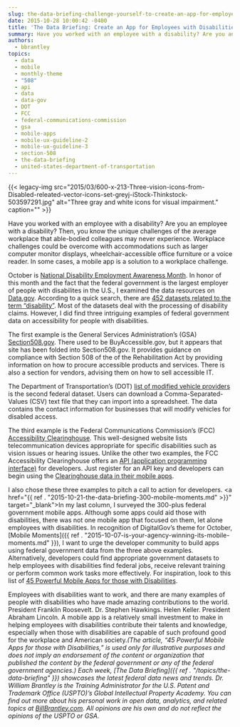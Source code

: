 ```yaml
---
slug: the-data-briefing-challenge-yourself-to-create-an-app-for-employees-with-disabilities
date: 2015-10-28 10:00:42 -0400
title: 'The Data Briefing: Create an App for Employees with Disabilities'
summary: Have you worked with an employee with a disability? Are you an employee with a disability? Then, you know the unique challenges of the average workplace that able-bodied colleagues may never experience. Workplace challenges could be overcome with accommodations such as larger computer monitor displays, wheelchair-accessible office furniture or a voice reader. In some cases,
authors:
  - bbrantley
topics:
  - data
  - mobile
  - monthly-theme
  - "508"
  - api
  - data
  - data-gov
  - DOT
  - FCC
  - federal-communications-commission
  - gsa
  - mobile-apps
  - mobile-ux-guideline-2
  - mobile-ux-guideline-3
  - section-508
  - the-data-briefing
  - united-states-department-of-transportation
---
```


{{< legacy-img src="2015/03/600-x-213-Three-vision-icons-from-Disabled-releated-vector-icons-set-greyj-iStock-Thinkstock-503597291.jpg" alt="Three gray and white icons for visual impairment." caption="" >}} 

Have you worked with an employee with a disability? Are you an employee with a disability? Then, you know the unique challenges of the average workplace that able-bodied colleagues may never experience. Workplace challenges could be overcome with accommodations such as larger computer monitor displays, wheelchair-accessible office furniture or a voice reader. In some cases, a mobile app is a solution to a workplace challenge.

October is [National Disability Employment Awareness Month](http://www.dol.gov/odep/topics/ndeam/). In honor of this month and the fact that the federal government is the largest employer of people with disabilites in the U.S., I examined the data resources on [Data.gov](http://www.data.gov/). According to a quick search, there are <a href="http://www.data.gov/search-results?group=site&q=Disability" target="_blank">452 datasets related to the term “disability”</a>. Most of the datasets deal with the processing of disability claims. However, I did find three intriguing examples of federal government data on accessibility for people with disabilities.

The first example is the General Services Administration’s (GSA) <a href="http://section508.gov/" target="_blank">Section508.gov</a>. There used to be BuyAccessible.gov, but it appears that site has been folded into Section508.gov. It provides guidance on compliance with Section 508 of the of the Rehabilitation Act by providing information on how to procure accessible products and services. There is also a section for vendors, advising them on how to sell accessible IT.

The Department of Transportation’s (DOT) <a href="http://catalog.data.gov/dataset/vehicle-modifications-for-persons-with-disabilities-modifier-list" target="_blank">list of modified vehicle providers</a> is the second federal dataset. Users can download a Comma-Separated-Values (CSV) text file that they can import into a spreadsheet. The data contains the contact information for businesses that will modify vehicles for disabled access.

The third example is the Federal Communications Commission’s (FCC) <a href="https://ach.fcc.gov/" target="_blank">Accessibility Clearinghouse</a>. This well-designed website lists telecommunication devices appropriate for specific disabilities such as vision issues or hearing issues. Unlike the other two examples, the FCC Accessibility Clearinghouse offers an <a href="http://www.webopedia.com/TERM/A/API.html" target="_blank">API (application programming interface)</a> for developers. Just register for an API key and developers can begin using the <a href="https://ach.fcc.gov/for-developers/" target="_blank">Clearinghouse data in their mobile apps</a>.

I also chose these three examples to pitch a call to action for developers. <a href="{{ ref . "2015-10-21-the-data-briefing-300-mobile-moments.md" >}}" target="_blank">In my last column</a>, I surveyed the 300-plus federal government mobile apps. Although some apps could aid those with disabilities, there was not one mobile app that focused on them, let alone employees with disabilities. In recognition of DigitalGov’s theme for October, [Mobile Moments]({{ ref . "2015-10-07-is-your-agency-winning-its-mobile-moments.md" }}), I want to urge the developer community to build apps using federal government data from the three above examples. Alternatively, developers could find appropriate government datasets to help employees with disabilities find federal jobs, receive relevant training or perform common work tasks more effectively. For inspiration, look to this list of <a href="http://www.uksmobility.co.uk/blog/2015/10/45-powerful-mobile-apps-for-those-with-disabilities/" target="_blank">45 Powerful Mobile Apps for those with Disabilities</a>.

Employees with disabilities want to work, and there are many examples of people with disabilities who have made amazing contributions to the world. President Franklin Roosevelt. Dr. Stephen Hawkings. Helen Keller. President Abraham Lincoln. A mobile app is a relatively small investment to make in helping employees with disabilities contribute their talents and knowledge, especially when those with disabilities are capable of such profound good for the workplace and American society._(The article, “45 Powerful Mobile Apps for those with Disabilities,” is used only for illustrative purposes and does not imply an endorsement of the content or organization that published the content by the federal government or any of the federal government agencies.)_
_Each week, [The Data Briefing]({{ ref . "/topics/the-data-briefing" }}) showcases the latest federal data news and trends._
_Dr. William Brantley is the Training Administrator for the U.S. Patent and Trademark Office (USPTO)’s Global Intellectual Property Academy. You can find out more about his personal work in open data, analytics, and related topics at <a href="http://billbrantley.com" target="_blank">BillBrantley.com</a>. All opinions are his own and do not reflect the opinions of the USPTO or GSA._